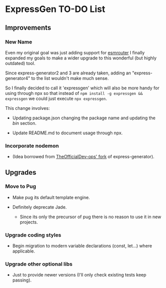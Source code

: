 # ExpressGen TO-DO List


## Improvements

### New Name

Even my original goal was just adding support for
[esmrouter](https://www.npmjs.com/package/esmrouter) I finally expanded my
goals to make a wider upgrade to this wonderful (but highly outdated) tool.

Since express-generator2 and 3 are already taken, adding an
"express-generator4" to the list wouldn't make much sense.

So I finally decided to call it 'expressgen' which will also be more handy for
using through npx so that instead of `npm install -g expressgen && expressgen`
we could just execute `npx expressgen`.

This change involves:

  * Updating package.json changing the package name and updating the *bin*
    section.

  * Update README.md to document usage through npx.

### Incorporate nodemon

  * (Idea borrowed from [TheOfficialDev-ops'
    fork](https://github.com/TheOfficialDev-ops/express-generator3) of
    express-generator).


## Upgrades

### Move to Pug

  * Make pug its default template engine.

  * Definitely deprecate Jade.
    - Since its only the precursor of pug there is no reason to use it in new
      projects.

### Upgrade coding styles

  * Begin migration to modern variable declarations (const, let...) where
    applicable.

### Upgrade other optional libs

  * Just to provide newer versions (I'll only check existing tests keep
    passing).

